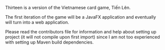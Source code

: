 Thirteen is a version of the Vietnamese card game, Tiến Lên.

The first iteration of the game will be a JavaFX application and eventually
will turn into a web application.

Please read the contributors file for information and help about setting up
project (it will not compile upon first import) since I am not too experienced
with setting up Maven build dependencies.